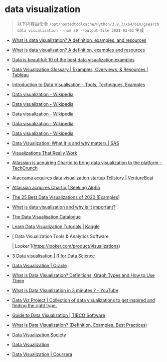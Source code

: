 
data visualization
==================


> 以下内容由命令 `/opt/hostedtoolcache/Python/3.8.7/x64/bin/gsearch data visualization --num 30 --output-file 2021-03-01` 生成

- [What is data visualization? A definition, examples, and resources](https://www.tableau.com/learn/articles/data-visualization)
- [What is data visualisation? A definition, examples and resources](https://www.tableau.com/en-gb/learn/articles/data-visualization)
- [Data is beautiful: 10 of the best data visualization examples](https://www.tableau.com/learn/articles/best-beautiful-data-visualization-examples)
- [Data Visualization Glossary | Examples, Overviews, & Resources | Tableau](https://www.tableau.com/learn/articles/data-visualization/glossary)
- [Introduction to Data Visualisation - Tools, Techniques, Examples](https://www.mygreatlearning.com/blog/introduction-to-data-visualisation-why-is-it-important/)
- [Data visualization - Wikipedia](https://en.wikipedia.org/wiki/Data_visualization)
- [Data visualization - Wikipedia](https://en.wikipedia.org/wiki/Data_visualization#Underpinnings)
- [Data visualization - Wikipedia](https://en.wikipedia.org/wiki/Data_visualization#History)
- [Data visualization - Wikipedia](https://en.wikipedia.org/wiki/Data_visualization#Techniques)
- [Data visualization - Wikipedia](https://en.wikipedia.org/wiki/Data_visualization#Data_presentation_architecture)
- [Data Visualization: What it is and why matters | SAS](https://www.sas.com/en_us/insights/big-data/data-visualization.html)
- [Visualizations That Really Work](https://hbr.org/2016/06/visualizations-that-really-work)
- [Atlassian is acquiring Chartio to bring data visualization to the platform – TechCrunch](https://techcrunch.com/2021/02/26/atlassian-is-acquiring-chartio-to-bring-data-visualization-to-the-platform/)
- [Ataccama acquires data visualization startup Tellstory | VentureBeat](https://venturebeat.com/2021/02/25/ataccama-acquires-data-visualization-startup-tellstory/)
- [Atlassian acquires Chartio | Seeking Alpha](https://seekingalpha.com/news/3667240-atlassian-acquires-chartio-to-add-data-visualization-to-products)
- [The 25 Best Data Visualizations of 2020 [Examples]](https://visme.co/blog/best-data-visualizations/)
- [What is data visualization and why is it important?](https://searchbusinessanalytics.techtarget.com/definition/data-visualization)
- [The Data Visualisation Catalogue](https://datavizcatalogue.com/)
- [Learn Data Visualization Tutorials | Kaggle](https://www.kaggle.com/learn/data-visualization)
- [
        Data Visualization Tools & Analytics Software
        
        
     | Looker
    ](https://looker.com/product/visualizations)
- [3 Data visualisation | R for Data Science](https://r4ds.had.co.nz/data-visualisation.html)
- [Data Visualization | Oracle](https://www.oracle.com/business-analytics/data-visualization.html)
- [What is Data Visualization? Definitions, Graph Types and How to Use Them](https://www.klipfolio.com/resources/articles/what-is-data-visualization)
- [What is Data Visualization in 3 minutes ? - YouTube](https://www.youtube.com/watch?v=VyhLRJVoIrI)
- [Data Viz Project | Collection of data visualizations to get inspired and finding the right type.](https://datavizproject.com/)
- [Guide to Data Visualization | TIBCO Software](https://www.tibco.com/reference-center/guide-to-data-visualization)
- [What is Data Visualization? (Definition, Examples, Best Practices)](https://venngage.com/blog/data-visualization/)
- [Data Visualization Society](https://www.datavisualizationsociety.com/)
- [Data Visualization](https://socviz.co/)
- [Data Visualization | Coursera](https://www.coursera.org/learn/datavisualization)
